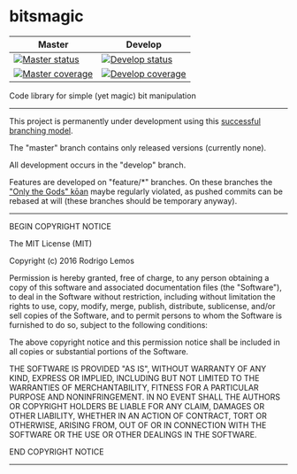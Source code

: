 # bitsmagic

| Master                                                | Develop                                                  |
| ----------------------------------------------------- | -------------------------------------------------------- |
| [![Master status][master status]][master travis-ci]   | [![Develop status][develop status]][develop travis-ci]   |
| [![Master coverage][master coverage]][master codecov] | [![Develop coverage][develop coverage]][develop codecov] |


Code library for simple (yet magic) bit manipulation

--------------------------------------------------------------------------------

This project is permanently under development using this [successful branching
model](http://nvie.com/posts/a-successful-git-branching-model/).

The "master" branch contains only released versions (currently none).

All development occurs in the "develop" branch.

Features are developed on "feature/\*" branches. On these branches the ["Only
the Gods" kōan](http://stevelosh.com/blog/2013/04/git-koans/#only-the-gods)
maybe regularly violated, as pushed commits can be rebased at will (these
branches should be temporary anyway).

[master status]: https://travis-ci.org/rslemos/bitsmagic.png?branch=master
[master travis-ci]: https://travis-ci.org/rslemos/bitsmagic
[master coverage]: https://codecov.io/gh/rslemos/bitsmagic/branch/master/graph/badge.svg
[master codecov]: https://codecov.io/gh/rslemos/bitsmagic/branch/master

[develop status]: https://travis-ci.org/rslemos/bitsmagic.png?branch=develop
[develop travis-ci]: https://travis-ci.org/rslemos/bitsmagic
[develop coverage]: https://codecov.io/gh/rslemos/bitsmagic/branch/develop/graph/badge.svg
[develop codecov]: https://codecov.io/gh/rslemos/bitsmagic/branch/develop

--------------------------------------------------------------------------------
  BEGIN COPYRIGHT NOTICE
   
  The MIT License (MIT)
  
  Copyright (c) 2016 Rodrigo Lemos
  
  Permission is hereby granted, free of charge, to any person obtaining a copy
  of this software and associated documentation files (the "Software"), to deal
  in the Software without restriction, including without limitation the rights
  to use, copy, modify, merge, publish, distribute, sublicense, and/or sell
  copies of the Software, and to permit persons to whom the Software is
  furnished to do so, subject to the following conditions:
  
  The above copyright notice and this permission notice shall be included in all
  copies or substantial portions of the Software.
  
  THE SOFTWARE IS PROVIDED "AS IS", WITHOUT WARRANTY OF ANY KIND, EXPRESS OR
  IMPLIED, INCLUDING BUT NOT LIMITED TO THE WARRANTIES OF MERCHANTABILITY,
  FITNESS FOR A PARTICULAR PURPOSE AND NONINFRINGEMENT. IN NO EVENT SHALL THE
  AUTHORS OR COPYRIGHT HOLDERS BE LIABLE FOR ANY CLAIM, DAMAGES OR OTHER
  LIABILITY, WHETHER IN AN ACTION OF CONTRACT, TORT OR OTHERWISE, ARISING FROM,
  OUT OF OR IN CONNECTION WITH THE SOFTWARE OR THE USE OR OTHER DEALINGS IN THE
  SOFTWARE.
  
  END COPYRIGHT NOTICE

--------------------------------------------------------------------------------
